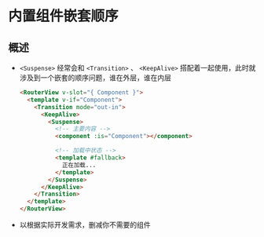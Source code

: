 # 内置组件嵌套顺序

## 概述

+ `<Suspense>` 经常会和 `<Transition>` 、 `<KeepAlive>` 搭配着一起使用，此时就涉及到一个嵌套的顺序问题，谁在外层，谁在内层

  ```html
  <RouterView v-slot="{ Component }">
    <template v-if="Component">
      <Transition mode="out-in">
        <KeepAlive>
          <Suspense>
            <!-- 主要内容 -->
            <component :is="Component"></component>

            <!-- 加载中状态 -->
            <template #fallback>
              正在加载...
            </template>
          </Suspense>
        </KeepAlive>
      </Transition>
    </template>
  </RouterView>
  ```

+ 以根据实际开发需求，删减你不需要的组件
